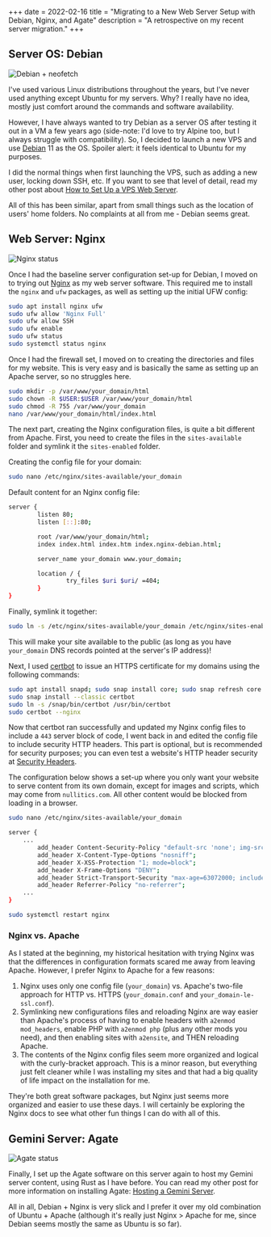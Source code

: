 +++
date = 2022-02-16
title = "Migrating to a New Web Server Setup with Debian, Nginx, and Agate"
description = "A retrospective on my recent server migration."
+++

## Server OS: Debian

![Debian +
neofetch](https://img.cleberg.net/blog/20220216-migrating-to-debian-and-nginx/neofetch.png)

I've used various Linux distributions throughout the years, but I've
never used anything except Ubuntu for my servers. Why? I really have no
idea, mostly just comfort around the commands and software availability.

However, I have always wanted to try Debian as a server OS after testing
it out in a VM a few years ago (side-note: I'd love to try Alpine too,
but I always struggle with compatibility). So, I decided to launch a new
VPS and use [Debian](https://www.debian.org) 11 as the OS. Spoiler
alert: it feels identical to Ubuntu for my purposes.

I did the normal things when first launching the VPS, such as adding a
new user, locking down SSH, etc. If you want to see that level of
detail, read my other post about [How to Set Up a VPS Web
Server](https://cleberg.net/blog/how-to-set-up-a-vps-web-server/).

All of this has been similar, apart from small things such as the
location of users' home folders. No complaints at all from me - Debian
seems great.

## Web Server: Nginx

![Nginx
status](https://img.cleberg.net/blog/20220216-migrating-to-debian-and-nginx/nginx.png)

Once I had the baseline server configuration set-up for Debian, I moved
on to trying out [Nginx](https://nginx.org) as my web server software.
This required me to install the `nginx` and `ufw`
packages, as well as setting up the initial UFW config:

```sh
sudo apt install nginx ufw
sudo ufw allow 'Nginx Full'
sudo ufw allow SSH
sudo ufw enable
sudo ufw status
sudo systemctl status nginx
```

Once I had the firewall set, I moved on to creating the directories and
files for my website. This is very easy and is basically the same as
setting up an Apache server, so no struggles here.

```sh
sudo mkdir -p /var/www/your_domain/html
sudo chown -R $USER:$USER /var/www/your_domain/html
sudo chmod -R 755 /var/www/your_domain
nano /var/www/your_domain/html/index.html
```

The next part, creating the Nginx configuration files, is quite a bit
different from Apache. First, you need to create the files in the
`sites-available` folder and symlink it the
`sites-enabled` folder.

Creating the config file for your domain:

```sh
sudo nano /etc/nginx/sites-available/your_domain
```

Default content for an Nginx config file:

```sh
server {
        listen 80;
        listen [::]:80;

        root /var/www/your_domain/html;
        index index.html index.htm index.nginx-debian.html;

        server_name your_domain www.your_domain;

        location / {
                try_files $uri $uri/ =404;
        }
}
```

Finally, symlink it together:

```sh
sudo ln -s /etc/nginx/sites-available/your_domain /etc/nginx/sites-enabled/
```

This will make your site available to the public (as long as you have
`your_domain` DNS records pointed at the server's IP
address)!

Next, I used [certbot](https://certbot.eff.org/) to issue an HTTPS
certificate for my domains using the following commands:

```sh
sudo apt install snapd; sudo snap install core; sudo snap refresh core
sudo snap install --classic certbot
sudo ln -s /snap/bin/certbot /usr/bin/certbot
sudo certbot --nginx
```

Now that certbot ran successfully and updated my Nginx config files to
include a `443` server block of code, I went back in and
edited the config file to include security HTTP headers. This part is
optional, but is recommended for security purposes; you can even test a
website's HTTP header security at [Security
Headers](https://securityheaders.com/).

The configuration below shows a set-up where you only want your website
to serve content from its own domain, except for images and scripts,
which may come from `nullitics.com`. All other content would
be blocked from loading in a browser.

```sh
sudo nano /etc/nginx/sites-available/your_domain
```

```sh
server {
    ...
        add_header Content-Security-Policy "default-src 'none'; img-src 'self' https://nullitics.com; script-src 'self' https://nullitics.com; style-src 'self'; font-src 'self'";
        add_header X-Content-Type-Options "nosniff";
        add_header X-XSS-Protection "1; mode=block";
        add_header X-Frame-Options "DENY";
        add_header Strict-Transport-Security "max-age=63072000; includeSubDomains";
        add_header Referrer-Policy "no-referrer";
    ...
}
```

```sh
sudo systemctl restart nginx
```

### Nginx vs. Apache

As I stated at the beginning, my historical hesitation with trying Nginx
was that the differences in configuration formats scared me away from
leaving Apache. However, I prefer Nginx to Apache for a few reasons:

1.  Nginx uses only one config file (`your_domain`)
    vs. Apache's two-file approach for HTTP vs. HTTPS
    (`your_domain.conf` and
    `your_domain-le-ssl.conf`).
2.  Symlinking new configurations files and reloading Nginx are way
    easier than Apache's process of having to enable headers with
    `a2enmod mod_headers`, enable PHP with
    `a2enmod php` (plus any other mods you need), and then
    enabling sites with `a2ensite`, and THEN reloading
    Apache.
3.  The contents of the Nginx config files seem more organized and
    logical with the curly-bracket approach. This is a minor reason, but
    everything just felt cleaner while I was installing my sites and
    that had a big quality of life impact on the installation for me.

They're both great software packages, but Nginx just seems more
organized and easier to use these days. I will certainly be exploring
the Nginx docs to see what other fun things I can do with all of this.

## Gemini Server: Agate

![Agate
status](https://img.cleberg.net/blog/20220216-migrating-to-debian-and-nginx/agate.png)

Finally, I set up the Agate software on this server again to host my
Gemini server content, using Rust as I have before. You can read my
other post for more information on installing Agate: [Hosting a Gemini
Server](https://cleberg.net/blog/hosting-a-gemini-server/).

All in all, Debian + Nginx is very slick and I prefer it over my old
combination of Ubuntu + Apache (although it's really just Nginx \>
Apache for me, since Debian seems mostly the same as Ubuntu is so far).
